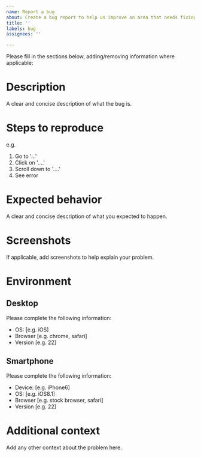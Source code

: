 ```yaml
---
name: Report a bug
about: Create a bug report to help us improve an area that needs fixing
title: ''
labels: bug
assignees: ''

---
```


Please fill in the sections below, adding/removing information where applicable:

# Description

A clear and concise description of what the bug is.

# Steps to reproduce

e.g.
1. Go to '...'
2. Click on '....'
3. Scroll down to '....'
4. See error

# Expected behavior

A clear and concise description of what you expected to happen.

# Screenshots

If applicable, add screenshots to help explain your problem.

# Environment

## Desktop 

Please complete the following information:
- OS: [e.g. iOS]
- Browser [e.g. chrome, safari]
- Version [e.g. 22]

## Smartphone
Please complete the following information:
- Device: [e.g. iPhone6]
- OS: [e.g. iOS8.1]
- Browser [e.g. stock browser, safari]
- Version [e.g. 22]

# Additional context

Add any other context about the problem here.